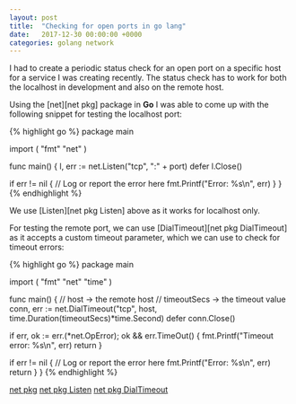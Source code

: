 ```yaml
---
layout: post
title:  "Checking for open ports in go lang"
date:   2017-12-30 00:00:00 +0000
categories: golang network
---
```

I had to create a periodic status check for an open port on a specific host for a service I was creating recently. The status check has to work for both the localhost in development and also on the remote host.

Using the [net][net pkg] package in __Go__ I was able to come up with the following snippet for testing the localhost port:

{% highlight go %}
package main

import (
  "fmt"
  "net"
)

func main() {
  l, err := net.Listen("tcp", ":" + port)
  defer l.Close()

  if err != nil {
    // Log or report the error here
    fmt.Printf("Error: %s\n", err)
  }
}
{% endhighlight %}

We use [Listen][net pkg Listen] above as it works for localhost only.

For testing the remote port, we can use [DialTimeout][net pkg DialTimeout] as it accepts a custom timeout parameter, which we can use to check for timeout errors:

{% highlight go %}
package main

import (
  "fmt"
  "net"
  "time"
)

func main() {
  // host -> the remote host
  // timeoutSecs -> the timeout value
  conn, err := net.DialTimeout("tcp", host, time.Duration(timeoutSecs)*time.Second)
  defer conn.Close()

  if err, ok := err.(*net.OpError); ok && err.TimeOut() {
    fmt.Printf("Timeout error: %s\n", err)
    return
  }

  if err != nil {
    // Log or report the error here
    fmt.Printf("Error: %s\n", err)
    return
  }
}
{% endhighlight %}

[net pkg](https://golang.org/pkg/net/)
[net pkg Listen](https://golang.org/pkg/net/#Listen)
[net pkg DialTimeout](https://golang.org/pkg/net/#DialTimeout)
